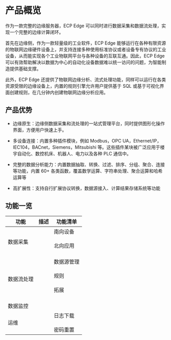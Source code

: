# 产品概览

作为一款完整的边缘服务器，ECP Edge 可以同时进行数据采集和数据流处理，实现一个完整的边缘计算闭环。

首先在边缘侧，作为一款轻量级的工业软件，ECP Edge 能够运行在各种有限资源的物联网边缘硬件设备上，并支持连接多种使用标准协议或者设备专有协议的工业设备，从而能实现各个工业物联网平台与各种设备的互联互通。因此，ECP Edge 可以有效帮助解决以数据为中心的自动化设备数据难以统一访问的问题，为智能制造提供基础支撑。

此外，ECP Edge 还提供了物联网边缘分析、流式处理功能，同样可以运行在各类资源受限的边缘设备上，内置的规则引擎允许用户提供基于 SQL 或基于可视化界面创建规则，在几分钟内创建物联网边缘分析应用。

## 产品优势

- 边缘原生：边缘侧数据采集和流处理的一站式管理平台，同时提供图形化操作界面，方便用户快速上手。

- 多设备连接：内置多种插件模块，例如 Modbus，OPC UA，Ethernet/IP，IEC104，BACnet，Siemens，Mitsubishi 等。这些插件某块被广泛应用于楼宇自动化、数控机床、机器人、电力以及各种 PLC 通信中。

- 完整的数据分析能力：内置数据抽取、转换、过滤、排序、分组、聚合、连接等功能，内置 60+ 各类函数，覆盖数学运算、字符串处理、聚合运算和哈希运算等

- 高扩展性：支持自行扩展协议转换，数据源接入、计算结果存储系统等功能

  



## 功能一览

| 功能       | 描述 | 功能清单                                         |
| ---------- | ---- | ------------------------------------------------ |
| 数据采集   |      | 南向设备<br><br>北向应用<br><br>                 |
| 数据流处理 |      | 数据源管理<br/><br/>规则<br/><br/>拓展<br/><br/> |
| 数据监控   |      |                                                  |
| 运维       |      | 日志下载<br/><br/>密码重置                       |

